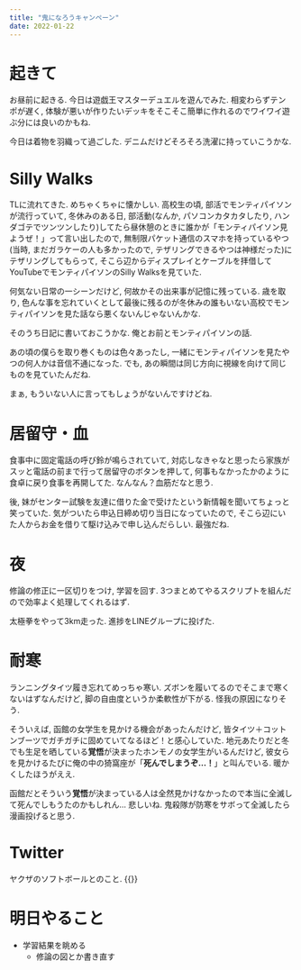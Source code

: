 ```yaml
---
title: "鬼になろうキャンペーン"
date: 2022-01-22
---
```


# 起きて
お昼前に起きる. 今日は遊戯王マスターデュエルを遊んでみた. 相変わらずテンポが遅く, 体験が悪いが作りたいデッキをそこそこ簡単に作れるのでワイワイ遊ぶ分には良いのかもね.

今日は着物を羽織って過ごした. デニムだけどそろそろ洗濯に持っていこうかな.

# Silly Walks
TLに流れてきた. めちゃくちゃに懐かしい. 高校生の頃, 部活でモンティパイソンが流行っていて, 冬休みのある日, 部活動(なんか, パソコンカタカタしたり, ハンダゴテでツンツンしたり)してたら昼休憩のときに誰かが「モンティパイソン見ようぜ！」って言い出したので, 無制限パケット通信のスマホを持っているやつ(当時, まだガラケーの人も多かったので, テザリングできるやつは神様だった)にテザリングしてもらって, そこら辺からディスプレイとケーブルを拝借してYouTubeでモンティパイソンのSilly Walksを見ていた.

何気ない日常の一シーンだけど, 何故かその出来事が記憶に残っている. 歳を取り, 色んな事を忘れていくとして最後に残るのが冬休みの誰もいない高校でモンティパイソンを見た話なら悪くないんじゃないんかな.

そのうち日記に書いておこうかな. 俺とお前とモンティパイソンの話.

あの頃の僕らを取り巻くものは色々あったし, 一緒にモンティパイソンを見たやつの何人かは音信不通になった. でも, あの瞬間は同じ方向に視線を向けて同じものを見ていたんだね.

まぁ, もういない人に言ってもしょうがないんですけどね.

# 居留守・血
食事中に固定電話の呼び鈴が鳴らされていて, 対応しなきゃなと思ったら家族がスッと電話の前まで行って居留守のボタンを押して, 何事もなかったかのように食卓に戻り食事を再開してた. なんなん？血筋だなと思う.

後, 妹がセンター試験を友達に借りた金で受けたという新情報を聞いてちょっと笑っていた. 気がついたら申込日締め切り当日になっていたので, そこら辺にいた人からお金を借りて駆け込みで申し込んだらしい. 最強だね.

# 夜
修論の修正に一区切りをつけ, 学習を回す. 3つまとめてやるスクリプトを組んだので効率よく処理してくれるはず.

太極拳をやって3km走った. 進捗をLINEグループに投げた.

# 耐寒
ランニングタイツ履き忘れてめっちゃ寒い. ズボンを履いてるのでそこまで寒くないはずなんだけど, 脚の自由度というか柔軟性が下がる. 怪我の原因になりそう.

そういえば, 函館の女学生を見かける機会があったんだけど, 皆タイツ＋コットンブーツでガチガチに固めていてなるほど！と感心していた. 地元あたりだと冬でも生足を晒している**覚悟**が決まったホンモノの女学生がいるんだけど, 彼女らを見かけるたびに俺の中の猗窩座が「**死んでしまうぞ...！**」と叫んでいる. 暖かくしたほうがええ.

函館だとそういう**覚悟**が決まっている人は全然見かけなかったので本当に全滅して死んでしもうたのかもしれん... 悲しいね. 鬼殺隊が防寒をサボって全滅したら漫画投げると思う.

# Twitter
ヤクザのソフトボールとのこと.
{{<tweet user="dango_bot" id="1484766935959015425">}}

# 明日やること
- 学習結果を眺める
  - 修論の図とか書き直す